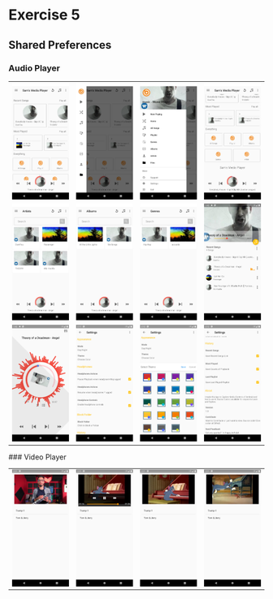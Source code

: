 # Exercise 5
## Shared Preferences

### Audio Player
<table>

  <tr>
        <td><img src="./images/i1.png" width=240 ></td>
        <td><img src="./images/i2.png" width=240 ></td>
        <td><img src="./images/i3.png" width=240 ></td>
        <td><img src="./images/i4.png" width=240 ></td>
  </tr>
  <tr>
        <td><img src="./images/i5.png" width=240 ></td>
        <td><img src="./images/i6.png" width=240 ></td>
        <td><img src="./images/i7.png" width=240 ></td>
        <td><img src="./images/i8.png" width=240 ></td>
  </tr>
  <tr>
        <td><img src="./images/i9.png" width=240 ></td>
        <td><img src="./images/i10.png" width=240 ></td>
        <td><img src="./images/i11.png" width=240 ></td>
        <td><img src="./images/i12.png" width=240 ></td>
  </tr>
  </table>
### Video Player
  <table>
  <tr>
        <td><img src="./images/v1.png" width=300 ></td>
        <td><img src="./images/v2.png" width=300 ></td>
        <td><img src="./images/v3.png" width=300 ></td>
        <td><img src="./images/v4.png" width=300 ></td>
  </tr>
 </table>
